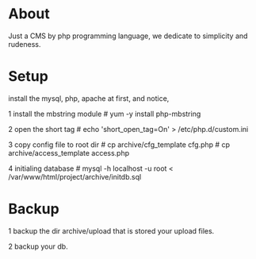 About
============

Just a CMS by php programming language, we dedicate to simplicity and rudeness.



Setup
============

install the mysql, php, apache at first, and notice, 

1 install the mbstring module
	# yum -y install php-mbstring

2 open the short tag
	# echo 'short_open_tag=On' > /etc/php.d/custom.ini

3 copy config file to root dir
	# cp archive/cfg_template cfg.php
	# cp archive/access_template access.php

4 initialing database
	# mysql -h localhost -u root < /var/www/html/project/archive/initdb.sql



Backup
============

1 backup the dir archive/upload that is stored your upload files.

2 backup your db.



